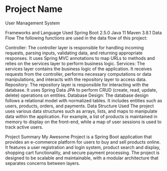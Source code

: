 # Project Name
User Management System

Frameworks and Language Used
Spring Boot 2.5.0
Java 11
Maven 3.8.1
Data Flow
The following functions are used in the data flow of this project:

Controller: The controller layer is responsible for handling incoming requests, parsing inputs, validating data, and returning appropriate responses. It uses Spring MVC annotations to map URLs to methods and relies on the services layer to perform business logic.
Services: The services layer contains the business logic of the application. It receives requests from the controller, performs necessary computations or data manipulations, and interacts with the repository layer to access data.
Repository: The repository layer is responsible for interacting with the database. It uses Spring Data JPA to perform CRUD (create, read, update, delete) operations on entities.
Database Design: The database design follows a relational model with normalized tables. It includes entities such as users, products, orders, and payments.
Data Structure Used
The project uses various data structures such as arrays, lists, and maps to manipulate data within the application. For example, a list of products is maintained in memory to display on the front-end, while a map of user sessions is used to track active users.

Project Summary
My Awesome Project is a Spring Boot application that provides an e-commerce platform for users to buy and sell products online. It features a user registration and login system, product search and display, shopping cart functionality, and secure payment processing. The project is designed to be scalable and maintainable, with a modular architecture that separates concerns between layers.
